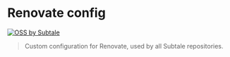 # Renovate config

[![OSS by Subtale](https://img.shields.io/badge/oss_by-subtale-white?style=flat-square&labelColor=%2314213D&color=%23FCA311)][oss]

> Custom configuration for Renovate, used by all Subtale repositories.

[oss]: https://oss.subtale.com
